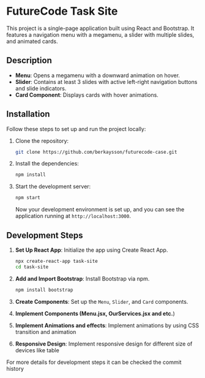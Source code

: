 # FutureCode Task Site

This project is a single-page application built using React and Bootstrap. It features a navigation menu with a megamenu, a slider with multiple slides, and animated cards.

## Description

- **Menu**: Opens a megamenu with a downward animation on hover.
- **Slider**: Contains at least 3 slides with active left-right navigation buttons and slide indicators.
- **Card Component**: Displays cards with hover animations.

## Installation

Follow these steps to set up and run the project locally:

1. Clone the repository:

   ```bash
   git clone https://github.com/berkaysson/futurecode-case.git
   ```

2. Install the dependencies:

   ```bash
   npm install
   ```

3. Start the development server:
   ```bash
   npm start
   ```
   Now your development environment is set up, and you can see the application running at `http://localhost:3000`.

## Development Steps

1. **Set Up React App**: Initialize the app using Create React App.

   ```bash
   npx create-react-app task-site
   cd task-site
   ```

2. **Add and Import Bootstrap**: Install Bootstrap via npm.

   ```bash
   npm install bootstrap
   ```

3. **Create Components**: Set up the `Menu`, `Slider`, and `Card` components.

4. **Implement Components (Menu.jsx, OurServices.jsx and etc.**)

5. **Implement Animations and effects**: Implement animations by using CSS transition and animation

6. **Responsive Design**: Implement responsive design for different size of devices like table

For more details for development steps it can be checked the commit history
